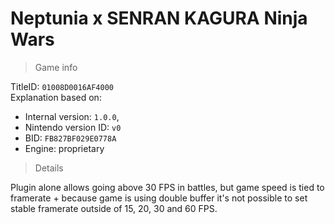 # Neptunia x SENRAN KAGURA Ninja Wars

> Game info

TitleID: `01008D0016AF4000`<br>
Explanation based on:
- Internal version: `1.0.0`, 
- Nintendo version ID: `v0`
- BID: `FB827BF029E0778A`
- Engine: proprietary

> Details

Plugin alone allows going above 30 FPS in battles, but game speed is tied to framerate + because game is using double buffer it's not possible to set stable framerate outside of 15, 20, 30 and 60 FPS.
